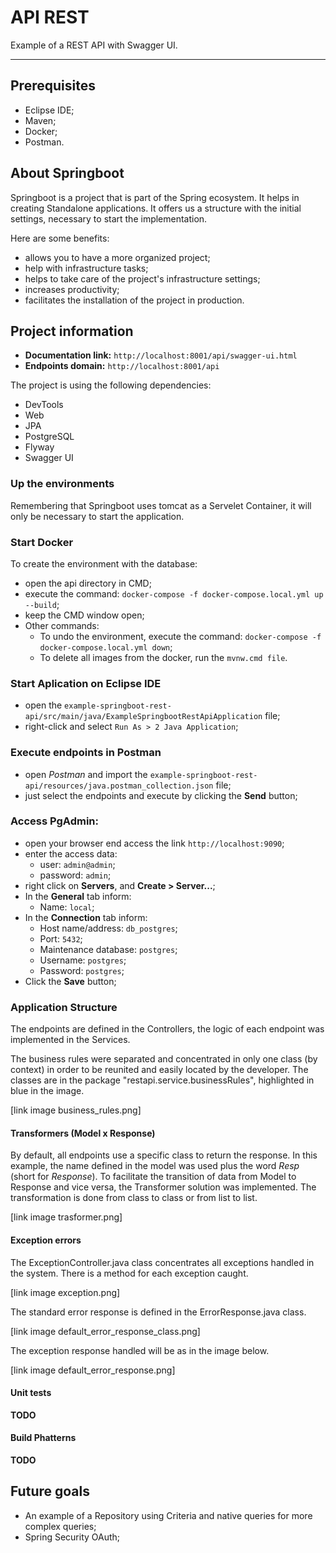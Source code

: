 # API REST

Example of a REST API with Swagger UI.

___

## Prerequisites

- Eclipse IDE;
- Maven;
- Docker;
- Postman.


## About Springboot

Springboot is a project that is part of the Spring ecosystem. It helps in creating Standalone applications. It offers us a structure with the initial settings, necessary to start the implementation.

Here are some benefits:

- allows you to have a more organized project;
- help with infrastructure tasks;
- helps to take care of the project's infrastructure settings;
- increases productivity;
- facilitates the installation of the project in production.


## Project information

- **Documentation link:** `http://localhost:8001/api/swagger-ui.html`
- **Endpoints domain:** `http://localhost:8001/api`

The project is using the following dependencies:

- DevTools
- Web
- JPA
- PostgreSQL
- Flyway
- Swagger UI


### Up the environments

Remembering that Springboot uses tomcat as a Servelet Container, it will only be necessary to start the application.


### Start Docker

To create the environment with the database:
- open the api directory in CMD;
- execute the command: `docker-compose -f docker-compose.local.yml up --build`;
- keep the CMD window open;
- Other commands:
    - To undo the environment, execute the command: `docker-compose -f docker-compose.local.yml down`;
    - To delete all images from the docker, run the `mvnw.cmd file`.


### Start Aplication on Eclipse IDE

- open the `example-springboot-rest-api/src/main/java/ExampleSpringbootRestApiApplication` file;
- right-click and select `Run As > 2 Java Application`;


### Execute endpoints in Postman

- open *Postman* and import the `example-springboot-rest-api/resources/java.postman_collection.json` file;
- just select the endpoints and execute by clicking the **Send** button;


### Access PgAdmin:
- open your browser end access the link `http://localhost:9090`;
- enter the access data:
    - user: `admin@admin`;
    - password: `admin`;
- right click on **Servers**, and **Create > Server...**;
- In the **General** tab inform:
    - Name: `local`;
- In the **Connection** tab inform:
    - Host name/address: `db_postgres`;
    - Port: `5432`;
    - Maintenance database: `postgres`;
    - Username: `postgres`;
    - Password: `postgres`;
- Click the **Save** button;


### Application Structure

The endpoints are defined in the Controllers, the logic of each endpoint was implemented in the Services.

The business rules were separated and concentrated in only one class (by context) in order to be reunited and easily located by the developer. The classes are in the package "restapi.service.businessRules", highlighted in blue in the image.

[link image business_rules.png]


#### Transformers (Model x Response)

By default, all endpoints use a specific class to return the response. In this example, the name defined in the model was used plus the word *Resp* (short for *Response*).
To facilitate the transition of data from Model to Response and vice versa, the Transformer solution was implemented. The transformation is done from class to class or from list to list.

[link image trasformer.png]


#### Exception errors

The ExceptionController.java class concentrates all exceptions handled in the system. There is a method for each exception caught.

[link image exception.png]

The standard error response is defined in the ErrorResponse.java class.

[link image default_error_response_class.png]

The exception response handled will be as in the image below.

[link image default_error_response.png]


#### Unit tests

**TODO**


#### Build Phatterns

**TODO**


## Future goals

- An example of a Repository using Criteria and native queries for more complex queries;
- Spring Security OAuth;
